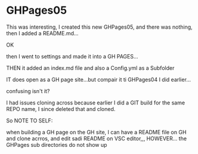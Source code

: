# GHPages05

This was interesting, I created this new GHPages05, and there was nothing, then I added a README.md...

OK 

then I went to settings and made it into a GH PAGES...

THEN it added an index.md file and also a Config.yml   as a Subfolder 

IT does open as a GH page site...but compair it ti GHPages04 I did earlier...

confusing isn't it?

I had issues cloning across because earlier I did a GIT build for the same REPO name, I since deleted that and cloned.

So NOTE TO SELF:

when building a GH page on the GH site, I can have a README file on GH and clone acrros, and edit sadi README on VSC editor,,,
HOWEVER... the GHPages sub directories do not show up
